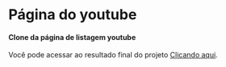 <h1>Página do youtube</h1>
<h4>Clone da página de listagem youtube</h4>
Você pode acessar ao resultado final do projeto <a href="https://listagem-videos-youtube.vercel.app/">Clicando aqui</a>.
